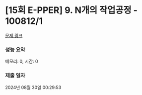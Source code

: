 # [15회 E-PPER] 9. N개의 작업공정 - 100812/1 

[문제 링크](https://level.goorm.io/exam/100812/9-n%EA%B0%9C%EC%9D%98-%EC%9E%91%EC%97%85%EA%B3%B5%EC%A0%95/quiz/1) 

### 성능 요약

메모리: 0, 시간: 0

### 제출 일자

2024년 08월 30일 00:29:53

